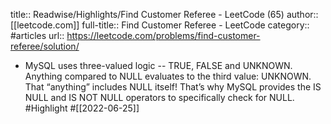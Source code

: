 title:: Readwise/Highlights/Find Customer Referee - LeetCode (65)
author:: [[leetcode.com]]
full-title:: Find Customer Referee - LeetCode
category:: #articles
url:: https://leetcode.com/problems/find-customer-referee/solution/

- MySQL uses three-valued logic -- TRUE, FALSE and UNKNOWN. Anything compared to NULL evaluates to the third value: UNKNOWN. That “anything” includes NULL itself! That’s why MySQL provides the IS NULL and IS NOT NULL operators to specifically check for NULL. #Highlight #[[2022-06-25]]